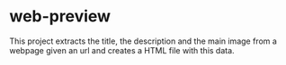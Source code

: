 # web-preview
This project extracts the title, the description and the main image from a webpage given an url and creates a HTML file with this data.

